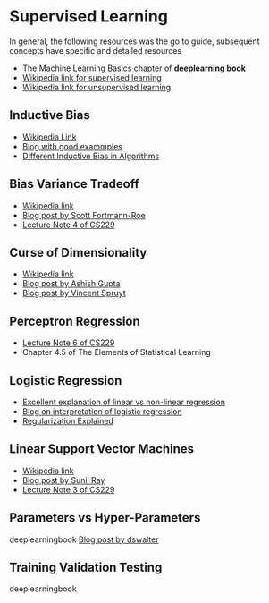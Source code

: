# Supervised Learning
In general, the following resources was the go to guide, subsequent concepts have specific and detailed resources
* The Machine Learning Basics chapter of **deeplearning book**
* [Wikipedia link for supervised learning](https://en.wikipedia.org/wiki/Supervised_learning)
* [Wikipedia link for unsupervised learning](https://en.wikipedia.org/wiki/Unsupervised_learning)
## Inductive Bias
* [Wikipedia Link](https://en.wikipedia.org/wiki/Inductive_bias)
* [Blog with good exammples](http://lesswrong.com/lw/hg/inductive_bias/)
* [Different Inductive Bias in Algorithms](http://www.lauradhamilton.com/inductive-biases-various-machine-learning-algorithms)

## Bias Variance Tradeoff
* [Wikipedia link](https://en.wikipedia.org/wiki/Bias%E2%80%93variance_tradeoff)
* [Blog post by Scott Fortmann-Roe](http://scott.fortmann-roe.com/docs/BiasVariance.html)
* [Lecture Note 4 of CS229](http://cs229.stanford.edu/notes/cs229-notes4.pdf)

## Curse of Dimensionality
* [Wikipedia link](https://en.wikipedia.org/wiki/Curse_of_dimensionality)
* [Blog post by Ashish Gupta](http://www.edupristine.com/blog/curse-dimensionality)
* [Blog post by Vincent Spruyt](http://www.visiondummy.com/2014/04/curse-dimensionality-affect-classification/)

## Perceptron Regression
* [Lecture Note 6 of CS229](http://cs229.stanford.edu/notes/cs229-notes6.pdf)
* Chapter 4.5 of The Elements of Statistical Learning

## Logistic Regression
* [Excellent explanation of linear vs non-linear regression](https://stats.stackexchange.com/questions/148638/how-to-tell-the-difference-between-linear-and-non-linear-regression-models/148713#148713)
* [Blog on interpretation of logistic regression](http://www.dataschool.io/guide-to-logistic-regression/)
* [Regularization Explained](https://www.analyticsvidhya.com/blog/2016/01/complete-tutorial-ridge-lasso-regression-python/)

## Linear Support Vector Machines
* [Wikipedia link](https://en.wikipedia.org/wiki/Support_vector_machine)
* [Blog post by Sunil Ray](https://www.analyticsvidhya.com/blog/2015/10/understaing-support-vector-machine-example-code/)
* [Lecture Note 3 of CS229](http://cs229.stanford.edu/notes/cs229-notes3.pdf)

## Parameters vs Hyper-Parameters
deeplearningbook
[Blog post by dswalter](https://dswalter.github.io/blog/overfitting-regularization-hyperparameters/)

## Training Validation Testing
deeplearningbook
